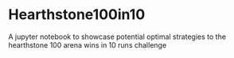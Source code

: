 # Hearthstone100in10
A jupyter notebook to showcase potential optimal strategies to the hearthstone 100 arena wins in 10 runs challenge
